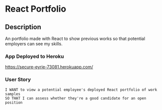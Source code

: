 # React Portfolio

## Description
An portfolio made with React to show previous works so that potential employers can see my skills.

### App Deployed to Heroku 
https://secure-eyrie-73081.herokuapp.com/


### User Story
``` AS AN employer looking for candidates with experience building single-page applications
I WANT to view a potential employee's deployed React portfolio of work samples
SO THAT I can assess whether they're a good candidate for an open position
